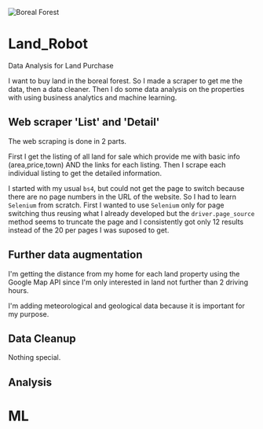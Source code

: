 
![Boreal Forest](https://assets.nrdc.org/sites/default/files/styles/full_content--retina/public/media-uploads/borealclearcuttingreport_639301519_1200x630.jpg?itok=RCO65FOJ)

# Land_Robot
Data Analysis for Land Purchase

I want to buy land in the boreal forest. So I made a scraper to get me the data, then a data cleaner. Then I do some data analysis on the properties with using business analytics and machine learning. 

## Web scraper 'List' and 'Detail'

The web scraping is done in 2 parts.

First I get the listing of all land for sale which provide me with basic info (area,price,town) AND the links for each listing. Then I scrape each individual listing to get the detailed information.

I started with my usual `bs4`, but could not get the page to switch because there are no page numbers in the URL of the website. So I had to learn `Selenium` from scratch. First I wanted to use `Selenium` only for page switching thus reusing what I already developed but the `driver.page_source` method seems to truncate the page and I consistently got only 12 results instead of the 20 per pages I was suposed to get.

## Further data augmentation

I'm getting the distance from my home for each land property using the Google Map API since I'm only interested in land not further than 2 driving hours. 

I'm adding meteorological and geological data because it is important for my purpose.


## Data Cleanup

Nothing special.


## Analysis


# ML

